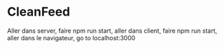 # CleanFeed

Aller dans server, faire npm run start, aller dans client, faire npm run start, aller dans le navigateur, go to localhost:3000